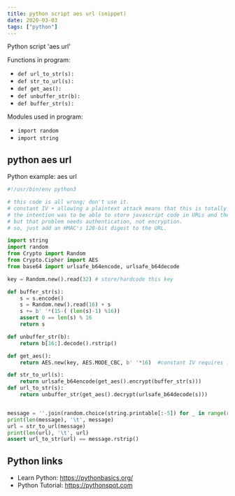 ```yaml
---
title: python script aes url (snippet)
date: 2020-03-03
tags: ["python"]
---
```

Python script 'aes url'

Functions in program: 
* `def url_to_str(s):`
* `def str_to_url(s):`
* `def get_aes():`
* `def unbuffer_str(b):`
* `def buffer_str(s):`

Modules used in program: 
* `import random`
* `import string`

## python aes url

Python example: aes url

```python
#!/usr/bin/env python3

# this code is all wrong; don't use it.
# constant IV + allowing a plaintext attack means that this is totally broken.
# the intention was to be able to store javascript code in URLs and then run it.
# but that problem needs authentication, not encryption.
# so, just add an HMAC's 128-bit digest to the URL.

import string
import random
from Crypto import Random
from Crypto.Cipher import AES
from base64 import urlsafe_b64encode, urlsafe_b64decode

key = Random.new().read(32) # store/hardcode this key

def buffer_str(s):
    s = s.encode()
    s = Random.new().read(16) + s
    s += b' '*(15-( (len(s)-1) %16))
    assert 0 == len(s) % 16
    return s

def unbuffer_str(b):
    return b[16:].decode().rstrip()

def get_aes():
    return AES.new(key, AES.MODE_CBC, b' '*16)  #constant IV requires initial 16 random bytes for ideal security.  4 would be sufficient, though.

def str_to_url(s):
    return urlsafe_b64encode(get_aes().encrypt(buffer_str(s)))
def url_to_str(s):
    return unbuffer_str(get_aes().decrypt(urlsafe_b64decode(s)))


message = ''.join(random.choice(string.printable[:-5]) for _ in range(random.randint(0,180)))
print(len(message), '\t', message)
url = str_to_url(message)
print(len(url), '\t', url)
assert url_to_str(url) == message.rstrip()


```

## Python links

- Learn Python: https://pythonbasics.org/
- Python Tutorial: https://pythonspot.com
